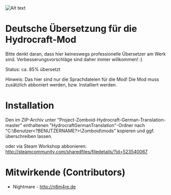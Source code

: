 ![Alt text](http://tools.n8m4re.de/downloads/ProjectZomboid/misc/HydrocraftGermanTranslation.png "Spiffo")

# Deutsche Übersetzung für die Hydrocraft-Mod 

Bitte denkt daran, dass hier keineswegs professionelle Übersetzer am Werk sind. 
Verbesserungsvorschläge sind daher immer willkommen! :) 

Status: ca. 85% übersetzt 

Hinweis: 
Das hier sind nur die Sprachdateien für die Mod! Die Mod muss zusätzlich abboniert werden, bzw. Installiert werden.


# Installation
Den im ZIP-Archiv unter "Project-Zomboid-Hydrocraft-German-Translation-master" 
enthaltenen "HydrocraftGermanTranslation"-Ordner nach "C:\Benutzer\<?BENUTZERNAME?>\Zomboid\mods" kopieren und ggf. überschreiben lassen.
 
oder via Steam Workshop abbonieren: http://steamcommunity.com/sharedfiles/filedetails/?id=523540067
 
 
# Mitwirkende (Contributors)

- Nightmare - http://n8m4re.de



